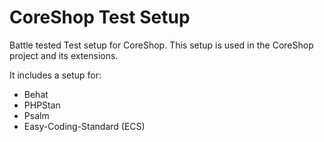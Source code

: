 # CoreShop Test Setup

Battle tested Test setup for CoreShop. This setup is used in the CoreShop project and its extensions.

It includes a setup for:
 - Behat
 - PHPStan
 - Psalm
 - Easy-Coding-Standard (ECS)